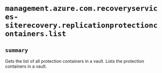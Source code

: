 # `management.azure.com.recoveryservices-siterecovery.replicationprotectioncontainers.list`

## `summary`
Gets the list of all protection containers in a vault. Lists the protection containers in a vault.


